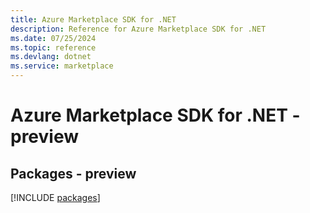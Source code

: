 ```yaml
---
title: Azure Marketplace SDK for .NET
description: Reference for Azure Marketplace SDK for .NET
ms.date: 07/25/2024
ms.topic: reference
ms.devlang: dotnet
ms.service: marketplace
---
```

# Azure Marketplace SDK for .NET - preview
## Packages - preview
[!INCLUDE [packages](marketplace-index.md)]